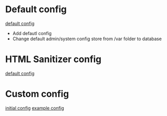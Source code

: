 # Default config
[default config](../config/pimcore/builder.yaml)

- Add defautl config
- Change default admin/system config store from /var folder to database

# HTML Sanitizer config
[default config](../config/pimcore/html_sanitizer.yaml)

# Custom config
[initial config](../src/DependencyInjection/Configuration.php)
[example config](../config/pimcore/starfruit_builder.yaml)
